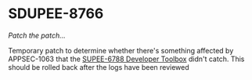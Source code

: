# SDUPEE-8766
*Patch the patch...*

Temporary patch to determine whether there's something affected by APPSEC-1063 that the [SUPEE-6788 Developer Toolbox](https://github.com/rhoerr/supee-6788-toolbox) didn't catch. This should be rolled back after the logs have been reviewed
